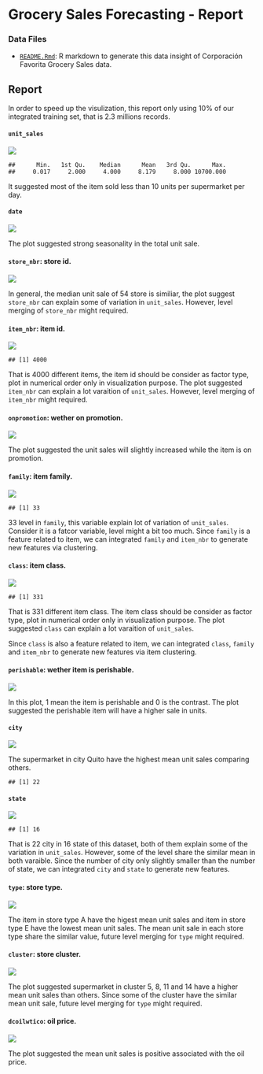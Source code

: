 
Grocery Sales Forecasting - Report
==================================

### Data Files

-   [`README.Rmd`](https://github.com/Jiaying-Wu/Grocery-Sales-Forecasting/blob/master/report/README.Rmd): R markdown to generate this data insight of Corporación Favorita Grocery Sales data.

Report
------

In order to speed up the visulization, this report only using 10% of our integrated training set, that is 2.3 millions records.

#### `unit_sales`

<img src="plot/plot_unit_sales-1.png" style="display: block; margin: auto;" />

    ##      Min.   1st Qu.    Median      Mean   3rd Qu.      Max. 
    ##     0.017     2.000     4.000     8.179     8.000 10700.000

It suggested most of the item sold less than 10 units per supermarket per day.

#### `date`

<img src="plot/plot_date-1.png" style="display: block; margin: auto;" />

The plot suggested strong seasonality in the total unit sale.

#### `store_nbr`: store id.

<img src="plot/plot_store_nbr-1.png" style="display: block; margin: auto;" />

In general, the median unit sale of 54 store is similiar, the plot suggest `store_nbr` can explain some of variation in `unit_sales`. However, level merging of `store_nbr` might required.

#### `item_nbr`: item id.

<img src="plot/plot_item_nbr-1.png" style="display: block; margin: auto;" />

    ## [1] 4000

That is 4000 different items, the item id should be consider as factor type, plot in numerical order only in visualization purpose. The plot suggested `item_nbr` can explain a lot varaition of `unit_sales`. However, level merging of `item_nbr` might required.

#### `onpromotion`: wether on promotion.

<img src="plot/plot_onpromotion-1.png" style="display: block; margin: auto;" />

The plot suggested the unit sales will slightly increased while the item is on promotion.

#### `family`: item family.

<img src="plot/plot_family-1.png" style="display: block; margin: auto;" />

    ## [1] 33

33 level in `family`, this variable explain lot of variation of `unit_sales`. Consider it is a fatcor variable, level might a bit too much. Since `family` is a feature related to item, we can integrated `family` and `item_nbr` to generate new features via clustering.

#### `class`: item class.

<img src="plot/plot_class-1.png" style="display: block; margin: auto;" />

    ## [1] 331

That is 331 different item class. The item class should be consider as factor type, plot in numerical order only in visualization purpose. The plot suggested `class` can explain a lot varaition of `unit_sales`.

Since `class` is also a feature related to item, we can integrated `class`, `family` and `item_nbr` to generate new features via item clustering.

#### `perishable`: wether item is perishable.

<img src="plot/plot_perishable-1.png" style="display: block; margin: auto;" />

In this plot, 1 mean the item is perishable and 0 is the contrast. The plot suggested the perishable item will have a higher sale in units.

#### `city`

<img src="plot/plot_city-1.png" style="display: block; margin: auto;" />

The supermarket in city Quito have the highest mean unit sales comparing others.

    ## [1] 22

#### `state`

<img src="plot/plot_state-1.png" style="display: block; margin: auto;" />

    ## [1] 16

That is 22 city in 16 state of this dataset, both of them explain some of the variation in `unit_sales`. However, some of the level share the similar mean in both varaible. Since the number of city only slightly smaller than the number of state, we can integrated `city` and `state` to generate new features.

#### `type`: store type.

<img src="plot/plot_type-1.png" style="display: block; margin: auto;" />

The item in store type A have the higest mean unit sales and item in store type E have the lowest mean unit sales. The mean unit sale in each store type share the similar value, future level merging for `type` might required.

#### `cluster`: store cluster.

<img src="plot/plot_cluster-1.png" style="display: block; margin: auto;" />

The plot suggested supermarket in cluster 5, 8, 11 and 14 have a higher mean unit sales than others. Since some of the cluster have the similar mean unit sale, future level merging for `type` might required.

#### `dcoilwtico`: oil price.

<img src="plot/plot_dcoilwtico-1.png" style="display: block; margin: auto;" />

The plot suggested the mean unit sales is positive associated with the oil price.
